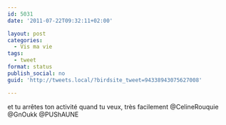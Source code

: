 ```yaml
---
id: 5031
date: '2011-07-22T09:32:11+02:00'

layout: post
categories:
  - Vis ma vie
tags:
  - tweet
format: status
publish_social: no
guid: 'http://tweets.local/?birdsite_tweet=94338943075627008'

---
```


et tu arrêtes ton activité quand tu veux, très facilement @CelineRouquie @GnOukk @PUShAUNE
